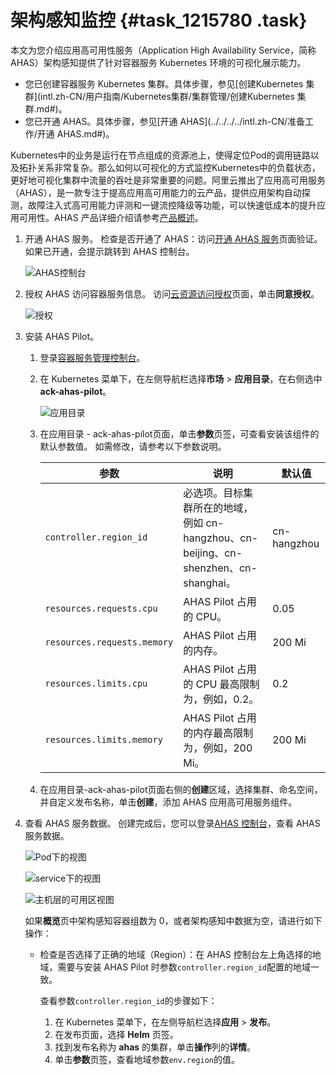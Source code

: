 # 架构感知监控 {#task_1215780 .task}

本文为您介绍应用高可用性服务（Application High Availability Service，简称 AHAS）架构感知提供了针对容器服务 Kubernetes 环境的可视化展示能力。

-   您已创建容器服务 Kubernetes 集群。具体步骤，参见[创建Kubernetes 集群](intl.zh-CN/用户指南/Kubernetes集群/集群管理/创建Kubernetes 集群.md#)。
-   您已开通 AHAS。具体步骤，参见[开通 AHAS](../../../../intl.zh-CN/准备工作/开通 AHAS.md#)。

Kubernetes中的业务是运行在节点组成的资源池上，使得定位Pod的调用链路以及拓扑关系非常复杂。那么如何以可视化的方式监控Kubernetes中的负载状态，更好地可视化集群中流量的吞吐是非常重要的问题。阿里云推出了应用高可用服务（AHAS），是一款专注于提高应用高可用能力的云产品，提供应用架构自动探测，故障注入式高可用能力评测和一键流控降级等功能，可以快速低成本的提升应用可用性。AHAS 产品详细介绍请参考[产品概述](../../../../intl.zh-CN/产品简介/产品概述.md#)。

1.  开通 AHAS 服务。 检查是否开通了 AHAS：访问[开通 AHAS 服务](http://common-buy.aliyun.com)页面验证。如果已开通，会提示跳转到 AHAS 控制台。

    ![AHAS控制台](http://static-aliyun-doc.oss-cn-hangzhou.aliyuncs.com/assets/img/974418/156413373551692_zh-CN.png)

2.  授权 AHAS 访问容器服务信息。 访问[云资源访问授权](https://ram.console.aliyun.com)页面，单击**同意授权**。

    ![授权](http://static-aliyun-doc.oss-cn-hangzhou.aliyuncs.com/assets/img/974418/156413373651693_zh-CN.png)

3.  安装 AHAS Pilot。 
    1.  登录[容器服务管理控制台](https://cs.console.aliyun.com)。
    2.  在 Kubernetes 菜单下，在左侧导航栏选择**市场** \> **应用目录**，在右侧选中**ack-ahas-pilot**。 

        ![应用目录](http://static-aliyun-doc.oss-cn-hangzhou.aliyuncs.com/assets/img/974418/156413373651684_zh-CN.png)

    3.  在应用目录 - ack-ahas-pilot页面，单击**参数**页签，可查看安装该组件的默认参数值。 如需修改，请参考以下参数说明。

        |参数|说明|默认值|
        |--|--|---|
        |`controller.region_id`|必选项。目标集群所在的地域，例如 cn-hangzhou、cn-beijing、cn-shenzhen、cn-shanghai。|cn-hangzhou|
        |`resources.requests.cpu`|AHAS Pilot 占用的 CPU。|0.05|
        |`resources.requests.memory`|AHAS Pilot 占用的内存。|200 Mi|
        |`resources.limits.cpu`|AHAS Pilot 占用的 CPU 最高限制为，例如，0.2。|0.2|
        |`resources.limits.memory`|AHAS Pilot 占用的内存最高限制为，例如，200 Mi。|200 Mi|

    4.  在应用目录-ack-ahas-pilot页面右侧的**创建**区域，选择集群、命名空间，并自定义发布名称，单击**创建**，添加 AHAS 应用高可用服务组件。
4.  查看 AHAS 服务数据。 创建完成后，您可以登录[AHAS 控制台](https://ahas.console.aliyun.com)，查看 AHAS 服务数据。

    ![Pod下的视图](images/53582_zh-CN.png "pod下的视图")

    ![service下的视图](images/53604_zh-CN.png "service下的视图")

    ![主机层的可用区视图](images/53611_zh-CN.png "主机层的可用区视图")

    如果**概览**页中架构感知容器组数为 0，或者架构感知中数据为空，请进行如下操作：

    -   检查是否选择了正确的地域（Region）：在 AHAS 控制台左上角选择的地域，需要与安装 AHAS Pilot 时参数`controller.region_id`配置的地域一致。

        查看参数`controller.region_id`的步骤如下：

        1.  在 Kubernetes 菜单下，在左侧导航栏选择**应用** \> **发布**。
        2.  在发布页面，选择 **Helm** 页签。
        3.  找到发布名称为 **ahas** 的集群，单击**操作**列的**详情**。
        4.  单击**参数**页签，查看地域参数`env.region`的值。

